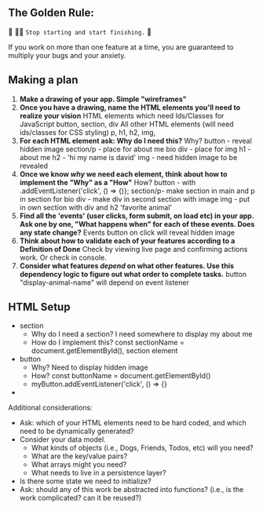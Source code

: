 ## The Golden Rule:

🦸 🦸‍♂️ `Stop starting and start finishing.` 🏁

If you work on more than one feature at a time, you are guaranteed to multiply your bugs and your anxiety.

## Making a plan

1. **Make a drawing of your app. Simple "wireframes"**
1. **Once you have a drawing, name the HTML elements you'll need to realize your vision**
HTML elements which need Ids/Classes for JavaScript
    button, section, div
All other HTML elements (will need ids/classes for CSS styling)
    p, h1, h2, img, 
1. **For each HTML element ask: Why do I need this?**
    Why?
        button - reveal hidden image
        section/p - place for about me bio
        div - place for img
        h1 - about me
        h2 - 'hi my name is david'
        img - need hidden image to be revealed
1. **Once we know _why_ we need each element, think about how to implement the "Why" as a "How"**
    How?
        button - with .addEventListener('click', () => {)};
        section/p- make section in main and p in section for bio
        div - make div in second section with image
        img - put in own section with div and h2 'favorite animal'
1. **Find all the 'events' (user clicks, form submit, on load etc) in your app. Ask one by one, "What happens when" for each of these events. Does any state change?**
    Events
        button on click will reveal hidden image
1. **Think about how to validate each of your features according to a Definition of Done**
    Check by viewing live page and confirming actions work. Or check in console.
1. **Consider what features _depend_ on what other features. Use this dependency logic to figure out what order to complete tasks.**
    button "display-animal-name" will depend on event listener
        

## HTML Setup
- section
    - Why do I need a section? I need somewhere to display my about me
    - How do I implement this? const sectionName = document.getElementById(), section element
- button 
    - Why? Need to display hidden image
    - How? const buttonName = document.getElementById()
    - myButton.addEventListener('click', () => {}
- 
Additional considerations:

-   Ask: which of your HTML elements need to be hard coded, and which need to be dynamically generated?
-   Consider your data model.
    -   What kinds of objects (i.e., Dogs, Friends, Todos, etc) will you need?
    -   What are the key/value pairs?
    -   What arrays might you need?
    -   What needs to live in a persistence layer?
-   Is there some state we need to initialize?
-   Ask: should any of this work be abstracted into functions? (i.e., is the work complicated? can it be reused?)
